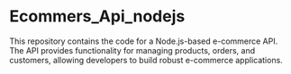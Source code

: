 # Ecommers_Api_nodejs
This repository contains the code for a Node.js-based e-commerce API. The API provides functionality for managing products, orders, and customers, allowing developers to build robust e-commerce applications.
